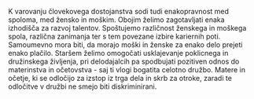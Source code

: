 K varovanju človekovega dostojanstva sodi tudi enakopravnost med spoloma, med žensko in moškim. Obojim želimo zagotavljati enaka izhodišča za razvoj talentov. Spoštujemo različnost ženskega in moškega spola, različna zanimanja ter s tem povezane izbire kariernih poti. Samoumevno mora biti, da morajo moški in ženske za enako delo prejeti enako plačilo. Staršem želimo omogočati usklajevanje poklicnega in družinskega življenja, pri delodajalcih pa spodbujati pozitiven odnos do materinstva in očetovstva - saj ti vlogi bogatita celotno družbo. Matere in očetje, ki se odločijo za izstop iz trga dela in skrb za otroke, zaradi te odločitve v družbi ne smejo biti diskriminirani.
